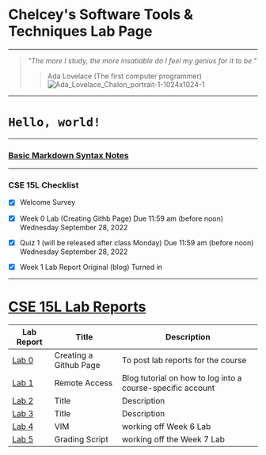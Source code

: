 # **Chelcey's Software Tools & Techniques Lab Page**
---
> *"The more I study, the more insatiable do I feel my genius for it to be."*
> 
>> Ada Lovelace (The first computer programmer) ![Ada_Lovelace_Chalon_portrait-1-1024x1024-1](https://user-images.githubusercontent.com/71199896/192131276-513cd686-aa0a-4035-8626-a876fff35017.jpg)

***

# `Hello, world!`

---
### [Basic Markdown Syntax Notes](https://chelcey.github.io/cse15l-lab-reports/basic-markdown-syntax.html)

***
### CSE 15L Checklist
- [X] Welcome Survey
- [X] Week 0 Lab (Creating Githb Page) Due 11:59 am (before noon) Wednesday September 28, 2022
- [X] Quiz 1 (will be released after class Monday) Due 11:59 am (before noon) Wednesday September 28, 2022
- [X] Week 1 Lab Report Original (blog) Turned in


***

# [CSE 15L Lab Reports](https://chelcey.github.io/cse15l-lab-reports/index.html)


| Lab Report | Title | Description |
| ----------- | ----------- | ----------- |
| [Lab 0](lab-report-1-week-0.html) | Creating a Github Page | To post lab reports for the course |
| [Lab 1](lab-report-1-week-1.html) | Remote Access | Blog tutorial on how to log into a course-specific account | 
| [Lab 2](lab-report-2-week-2.html) | Title | Description | 
| [Lab 3](lab-report-1-week-3.html) | Title | Description |
| [Lab 4](https://chelcey.github.io/cse15l-lab-reports/lab-report-4-week-7) | VIM   | working off Week 6 Lab |
| [Lab 5](https://chelcey.github.io/cse15l-lab-reports/lab-report-5-week-8) | Grading Script  | working off the Week 7 Lab |

